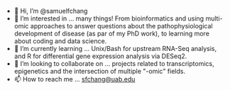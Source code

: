 - 👋 Hi, I’m @samuelfchang
- 👀 I’m interested in ... many things! From bioinformatics and using multi-omic approaches to answer questions about the pathophysiological development of disease (as par of my PhD work), to learning more about coding and data science.
- 🌱 I’m currently learning ... Unix/Bash for upstream RNA-Seq analysis, and R for differential gene expression analysis via DESeq2.
- 💞️ I’m looking to collaborate on ... projects related to transcriptomics, epigenetics and the intersection of multiple "-omic" fields.
- 📫 How to reach me ... sfchang@uab.edu

<!---
samuelfchang/samuelfchang is a ✨ special ✨ repository because its `README.md` (this file) appears on your GitHub profile.
You can click the Preview link to take a look at your changes.
--->
